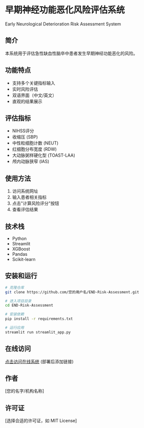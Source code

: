 # 早期神经功能恶化风险评估系统

Early Neurological Deterioration Risk Assessment System

## 简介
本系统用于评估急性缺血性脑卒中患者发生早期神经功能恶化的风险。

## 功能特点
- 支持多个关键指标输入
- 实时风险评估
- 双语界面（中文/英文）
- 直观的结果展示

## 评估指标
- NIHSS评分
- 收缩压 (SBP)
- 中性粒细胞计数 (NEUT)
- 红细胞分布宽度 (RDW)
- 大动脉粥样硬化型 (TOAST-LAA)
- 颅内动脉狭窄 (IAS)

## 使用方法
1. 访问系统网址
2. 输入患者相关指标
3. 点击"计算风险评分"按钮
4. 查看评估结果

## 技术栈
- Python
- Streamlit
- XGBoost
- Pandas
- Scikit-learn

## 安装和运行
```bash
# 克隆仓库
git clone https://github.com/您的用户名/END-Risk-Assessment.git

# 进入项目目录
cd END-Risk-Assessment

# 安装依赖
pip install -r requirements.txt

# 运行应用
streamlit run streamlit_app.py
```

## 在线访问
[点击访问在线系统](#) (部署后添加链接)

## 作者
[您的名字/机构名称]

## 许可证
[选择合适的许可证，如 MIT License]
